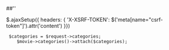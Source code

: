 ##'<meetaa name="csrf-token" content="{{ csrf_token() }}">'

$.ajaxSetup({
headers: {
    'X-XSRF-TOKEN': $('meta[name="csrf-token"]').attr('content')
}})

    
    
     $categories = $request->categories;
        $movie->categories()->attach($categories);
